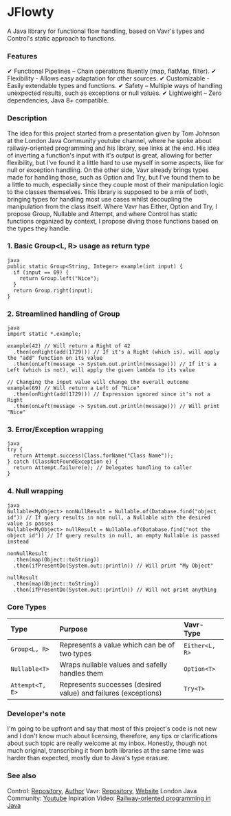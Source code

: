 # JFlowty

A Java library for functional flow handling, based on Vavr's types and Control's static approach to functions. 

### Features
✔ Functional Pipelines – Chain operations fluently (map, flatMap, filter).
✔ Flexibility - Allows easy adaptation for other sources.
✔ Customizable - Easily extendable types and functions.
✔ Safety – Multiple ways of handling unexpected results, such as exceptions or null values.
✔ Lightweight – Zero dependencies, Java 8+ compatible.

### Description
The idea for this project started from a presentation given by Tom Johnson at the London Java Community youtube channel, where he spoke about railway-oriented programming and his library, see links at the end.
His idea of inverting a function's input with it's output is great, allowing for better flexibility, but I've found it a little hard to use myself in some aspects, like for null or exception handling.
On the other side, Vavr already brings types made for handling those, such as Option and Try, but I've found them to be a little to much, especially since they couple most of their manipulation logic to the classes themselves.
This library is supposed to be a mix of both, bringing types for handling most use cases whilst decoupling the manipulation from the class itself.
Where Vavr has Either, Option and Try, I propose Group, Nullable and Attempt, and where Control has static functions organized by context, I propose diving those functions based on the types they handle.

### 1. Basic Group<L, R> usage as return type
```
java
public static Group<String, Integer> example(int input) {
  if (input == 69) {
    return Group.left("Nice");
  }
  return Group.right(input);
}
```

### 2. Streamlined handling of Group
```
java
import static *.example;

example(42) // Will return a Right of 42
  .then(onRight(add(1729))) // If it's a Right (which is), will apply the "add" function on its value
  .then(onLeft(message -> System.out.println(message))) // If it's a Left (which is not), will apply the given lambda to its value

// Changing the input value will change the overall outcome
example(69) // Will return a Left of "Nice"
  .then(onRight(add(1729))) // Expression ignored since it's not a Right
  .then(onLeft(message -> System.out.println(message))) // Will print "Nice"
```

### 3. Error/Exception wrapping
```
java
try {
  return Attempt.success(Class.forName("Class Name"));
} catch (ClassNotFoundException e) {
  return Attempt.failure(e); // Delegates handling to caller
}
```

### 4. Null wrapping
```
java
Nullable<MyObject> nonNullResult = Nullable.of(Database.find("object id")) // If query results in non null, a Nullable with the desired value is passes
Nullable<MyObject> nullResult = Nullable.of(Database.find("not the object id")) // If query results in null, an empty Nullable is passed instead

nonNullResult
  .then(map(Object::toString))
  .then(ifPresentDo(System.out::println)) // Will print "My Object"

nullResult
  .then(map(Object::toString))
  .then(ifPresentDo(System.out::println)) // Will not print anything
```

### Core Types
| Type				| Purpose																			| Vavr-Type 		|
|:----------------|:----------------------------------------------------------------|:----------------|
| `Group<L, R>`	| Represents a value which can be of two types							| `Either<L, R>`	|
| `Nullable<T>`	| Wraps nullable values and safelly handles them						| `Option<T>`		|
| `Attempt<T, E>`	| Represents successes (desired value) and failures (exceptions)	| `Try<T>`			|

### Developer's note
I'm going to be upfront and say that most of this project's code is not new and I don't know much about licensing, therefore, any tips or clarifications about such topic are really welcome at my inbox.
Honestly, though not much original, transcribing it from both libraries at the same time was harder than expected, mostly due to Java's type erasure.

### See also
Control: [Repository](https://github.com/writeoncereadmany/control), [Author](https://github.com/writeoncereadmany)
Vavr: [Repository](https://github.com/vavr-io/vavr), [Website](https://https://vavr.io)
London Java Community: [Youtube](https://www.youtube.com/@LondonJavaCommunity)
Inpiration Video: [Railway-oriented programming in Java](https://youtu.be/4zpDZ8gwmc4?si=-3zqZDYysPRE68y-)
